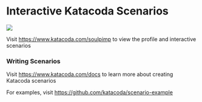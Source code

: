 # Interactive Katacoda Scenarios

[![](http://shields.katacoda.com/katacoda/soulpimp/count.svg)](https://www.katacoda.com/soulpimp "Get your profile on Katacoda.com")

Visit https://www.katacoda.com/soulpimp to view the profile and interactive scenarios

### Writing Scenarios
Visit https://www.katacoda.com/docs to learn more about creating Katacoda scenarios

For examples, visit https://github.com/katacoda/scenario-example
